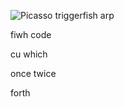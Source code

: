 ![Picasso triggerfish arp](https://github.com/user-attachments/assets/a81f20b0-2457-4bf7-a344-c3c5b5605f68)

fiwh
    code

cu
  which

once
    twice

forth
